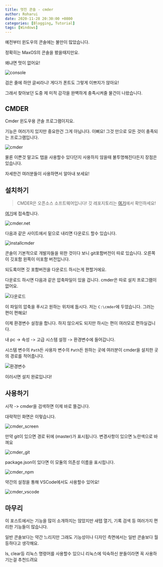 ```yaml
---
title: 멋진 콘솔 - cmder
author: Roharui
date: 2020-11-28 20:30:00 +0800
categories: [Blogging, Tutorial]
tags: [Windows]
---
```


예전부터 윈도우의 콘솔에는 불만이 많았습니다.

정확히는 MaxOS의 콘솔을 봤을때지만요.

왜냐면 멋이 없어요!

![console](/assets/img/cmder/cmd.png)

검은 줄에 하얀 글씨라니! 게다가 폰트도 그렇게 이쁘지가 않아요!

그래서 찾아보던 도중 제 미적 감각을 완벽하게 충족시켜줄 물건이 나왔습니다.

## CMDER

Cmder 윈도우용 콘솔 프로그램이지요.

기능은 여러가지 있지만 중요한건 그게 아닙니다. 이뻐요! 그것 만으로 모든 것이 충족되는 프로그램입니다.

![cmder](/assets/img/cmder/cmder.png)

물론 이쁜것 말고도 탭을 사용할수 있다던지 사용하지 않을때 불투명해진다든지 장점은 있습니다.

자세한건 여러분들이 사용하면서 알아내 보세요!

## 설치하기

> CMDER은 오픈소스 소프트웨어입니다! 깃 레포지토리는 [여기](https://github.com/cmderdev/cmder)에서 확인하세요!

[여기](https://cmder.net/)에 접속합니다.

![cmder.net](/assets/img/cmder/cmder_net.png)

다음과 같은 사이트에서 밑으로 내리면 다운로드 할수 있습니다.

![installcmder](/assets/img/cmder/cmder_download.png)

콘솔이 기본적으로 개발자들을 위한 것이다 보니 git포함버전이 따로 있습니다. 오른쪽이 깃포함 왼쪽이 미포함 버전입니다.

되도록이면 깃 포함버전을 다운로드 하시는게 편할거에요.

다운로드 하시면 다음과 같은 압축파일이 있을 겁니다. cmder은 따로 설치 프로그램이 없어요.

![다운로드](/assets/img/cmder/cmder_zip.png)

이 파일의 압축을 푸시고 원하는 위치에 둡시다. 저는 `C:\cmder`에 두었습니다. 그러는 편이 편해요!

이제 환경변수 설정을 합니다. 하지 않으셔도 되지만 하시는 편이 여러모로 편하실겁니다.

내 pc -> 속성 -> 고급 시스템 설정 -> 환경변수에 들어갑니다.

시스템 변수의 `Path`든 사용자 변수의 `Path`든 원하는 곳에 여러분이 cmder을 설치한 곳의 경로를 적어줍니다.

![환경변수](/assets/img/cmder/cmder_path.png)

이러시면 설치 완료입니다!

## 사용하기

시작 -> cmder을 검색하면 이제 바로 뜰겁니다.

대략적인 화면은 이렇습니다.

![cmder_screen](/assets/img/cmder/cmder_clear.png)

만약 git이 있으면 경로 뒤에 (master)가 표시됩니다. 변경사항이 있으면 노란색으로 바껴요

![cmder_git](/assets/img/cmder/cmder_git.png)

package.json이 있다면 이 모듈의 의존성 이름을 표시힙니다.

![cmder_npm](/assets/img/cmder/cmder_npm.png)

약간의 설정을 통해 VSCode에서도 사용할수 있어요!

![cmder_vscode](/assets/img/cmder/cmder_vscode.png)

## 마무리

이 포스트에서는 기능을 많이 소개하지는 않았지만 새탭 열기, 기록 검색 등 여러가지 편리한 기능들이 많습니다.

일반 콘솔보다는 약간 느리지만 그래도 기능성이나 디자인 측면에서는 일반 콘솔보다 월등하다고 생각해요.

ls, clear등 리눅스 명령어를 사용할수 있으니 리눅스에 익숙하신 분들이라면 꼭 사용하기는걸 추천드려요
